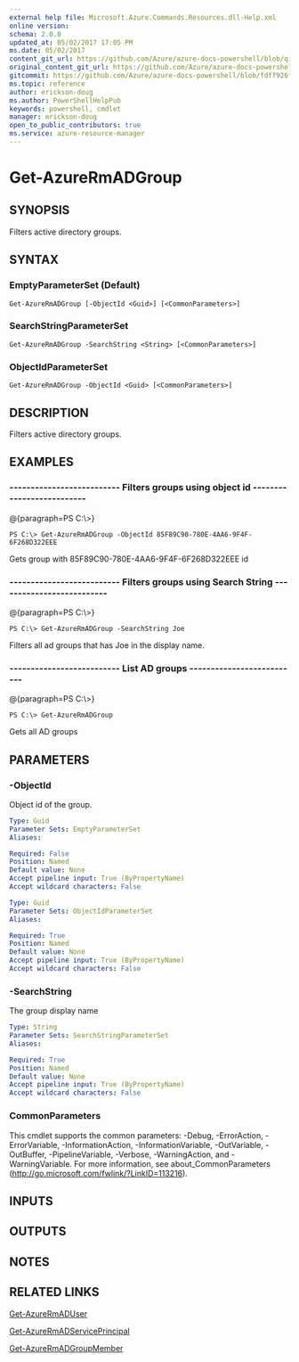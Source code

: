 ```yaml
---
external help file: Microsoft.Azure.Commands.Resources.dll-Help.xml
online version:
schema: 2.0.0
updated_at: 05/02/2017 17:05 PM
ms.date: 05/02/2017
content_git_url: https://github.com/Azure/azure-docs-powershell/blob/qinezh-conceptual/azureps-cmdlets-docs/ResourceManager/AzureRM.Resources/v2.0.3/Get-AzureRmADGroup.md
original_content_git_url: https://github.com/Azure/azure-docs-powershell/blob/qinezh-conceptual/azureps-cmdlets-docs/ResourceManager/AzureRM.Resources/v2.0.3/Get-AzureRmADGroup.md
gitcommit: https://github.com/Azure/azure-docs-powershell/blob/fdff926f5dd35f9020f210f87b450464ba162edc
ms.topic: reference
author: erickson-doug
ms.author: PowerShellHelpPub
keywords: powershell, cmdlet
manager: erickson-doug
open_to_public_contributors: true
ms.service: azure-resource-manager
---
```


# Get-AzureRmADGroup

## SYNOPSIS
Filters active directory groups.

## SYNTAX

### EmptyParameterSet (Default)
```
Get-AzureRmADGroup [-ObjectId <Guid>] [<CommonParameters>]
```

### SearchStringParameterSet
```
Get-AzureRmADGroup -SearchString <String> [<CommonParameters>]
```

### ObjectIdParameterSet
```
Get-AzureRmADGroup -ObjectId <Guid> [<CommonParameters>]
```

## DESCRIPTION
Filters active directory groups.

## EXAMPLES

### --------------------------  Filters groups using object id  --------------------------
@{paragraph=PS C:\\\>}



```
PS C:\> Get-AzureRmADGroup -ObjectId 85F89C90-780E-4AA6-9F4F-6F268D322EEE
```

Gets group with 85F89C90-780E-4AA6-9F4F-6F268D322EEE id

### --------------------------  Filters groups using Search String  --------------------------
@{paragraph=PS C:\\\>}



```
PS C:\> Get-AzureRmADGroup -SearchString Joe
```

Filters all ad groups that has Joe in the display name.

### --------------------------  List AD groups  --------------------------
@{paragraph=PS C:\\\>}



```
PS C:\> Get-AzureRmADGroup
```

Gets all AD groups

## PARAMETERS

### -ObjectId
Object id of the group.

```yaml
Type: Guid
Parameter Sets: EmptyParameterSet
Aliases: 

Required: False
Position: Named
Default value: None
Accept pipeline input: True (ByPropertyName)
Accept wildcard characters: False
```

```yaml
Type: Guid
Parameter Sets: ObjectIdParameterSet
Aliases: 

Required: True
Position: Named
Default value: None
Accept pipeline input: True (ByPropertyName)
Accept wildcard characters: False
```

### -SearchString
The group display name

```yaml
Type: String
Parameter Sets: SearchStringParameterSet
Aliases: 

Required: True
Position: Named
Default value: None
Accept pipeline input: True (ByPropertyName)
Accept wildcard characters: False
```

### CommonParameters
This cmdlet supports the common parameters: -Debug, -ErrorAction, -ErrorVariable, -InformationAction, -InformationVariable, -OutVariable, -OutBuffer, -PipelineVariable, -Verbose, -WarningAction, and -WarningVariable. For more information, see about_CommonParameters (http://go.microsoft.com/fwlink/?LinkID=113216).

## INPUTS

## OUTPUTS

## NOTES

## RELATED LINKS

[Get-AzureRmADUser]()

[Get-AzureRmADServicePrincipal]()

[Get-AzureRmADGroupMember]()

